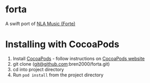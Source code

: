 # forta

A swift port of [NLA Music (Forte)](https://github.com/nla/nla-music)

# Installing with CocoaPods

1. Install [CocoaPods](https://github.com/cocoapods/cocoapods) - follow instructions on [CocoaPods website](http://cocoapods.org)
2. git clone (git@github.com:bren2000/forta.git)
3. cd into project directory 
4. Run `pod install` from the project directory
